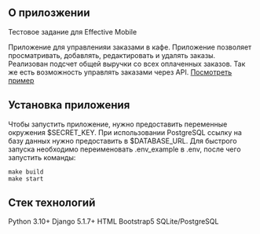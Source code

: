 ## О прилозжении

Тестовое задание для Effective Mobile

Приложение для управленияи заказами в кафе. Приложение позволяет просматривать, добавлять, редактировать и удалять заказы. 
Реализован  подсчет общей выручки со всех оплаченных заказов. Так же есть возможность управлять заказами через API.
[Посмотреть пример](https://em-test.onrender.com/orders/)

## Установка приложения

Чтобы запустить приложение, нужно предоставить переменные окружения $SECRET_KEY. При использовании PostgreSQL ссылку на базу данных нужно предоставить в $DATABASE_URL.
Для быстрого запуска необходимо переименовать .env_example в .env, после чего запустить команды:
```
make build
make start
```

## Стек технологий
Python 3.10+
Django 5.1.7+
HTML
Bootstrap5
SQLite/PostgreSQL
